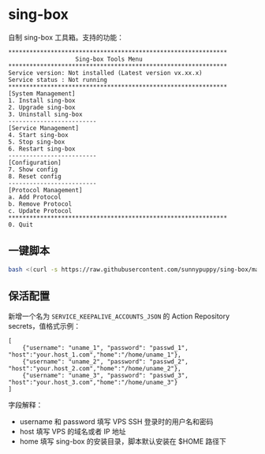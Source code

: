 # sing-box

自制 sing-box 工具箱。支持的功能：

```
**************************************************************
                   Sing-box Tools Menu
**************************************************************
Service version: Not installed (Latest version vx.xx.x)
Service status : Not running
**************************************************************
[System Management]
1. Install sing-box
2. Upgrade sing-box
3. Uninstall sing-box
-------------------------
[Service Management]
4. Start sing-box
5. Stop sing-box
6. Restart sing-box
-------------------------
[Configuration]
7. Show config
8. Reset config
-------------------------
[Protocol Management]
a. Add Protocol
b. Remove Protocol
c. Update Protocol
**************************************************************
0. Quit
```

## 一键脚本

```bash
bash <(curl -s https://raw.githubusercontent.com/sunnypuppy/sing-box/main/singbox_tools.sh)
```

## 保活配置

新增一个名为 `SERVICE_KEEPALIVE_ACCOUNTS_JSON` 的 Action Repository secrets，值格式示例：

```
[
    {"username": "uname_1", "password": "passwd_1", "host":"your.host_1.com","home":"/home/uname_1"},
    {"username": "uname_2", "password": "passwd_2", "host":"your.host_2.com","home":"/home/uname_2"},
    {"username": "uname_3", "password": "passwd_3", "host":"your.host_3.com","home":"/home/uname_3"}
]
```

字段解释：

- username 和 password 填写 VPS SSH 登录时的用户名和密码
- host 填写 VPS 的域名或者 IP 地址
- home 填写 sing-box 的安装目录，脚本默认安装在 $HOME 路径下
